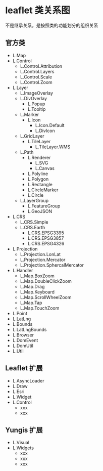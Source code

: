 # leaflet 类关系图

不是继承关系，是按照类的功能划分的组织关系

## 官方类

 - L.Map
 - L.Control
    - L.Control.Attribution
    - L.Control.Layers
    - L.Control.Scale
    - L.Control.Zoom
 - L.Layer
    - L.ImageOverlay
    - L.DivOverlay
        - L.Popup
        - L.Tooltip
    - L.Marker
        - L.Icon
            - L.Icon.Default
            - L.DivIcon
    - L.GridLayer
        - L.TileLayer
            - L.TileLayer.WMS
    - L.Path
        - L.Renderer
            - L.SVG
            - L.Canvas
        - L.Polyline
        - L.Polygon
        - L.Rectangle
        - L.CircleMarker
        - L.Circle
    - L.LayerGroup
        - L.FeatureGroup
        - L.GeoJSON
 - L.CRS
    - L.CRS.Simple
    - L.CRS.Earth
        - L.CRS.EPSG3395
        - L.CRS.EPSG3857
        - L.CRS.EPSG4326
 - L.Projection
    - L.Projection.LonLat
    - L.Projection.Mercator
    - L.Projection.SphercalMercator
 - L.Handler
    - L.Map.BoxZoom
    - L.Map.DoubleClickZoom
    - L.Map.Drag
    - L.Map.Keyboard
    - L.Map.ScrollWheelZoom
    - L.Map.Tap
    - L.Map.TouchZoom
 - L.Point
 - L.LatLng
 - L.Bounds
 - L.LatLngBounds
 - L.Browser
 - L.DomEvent
 - L.DomUtil
 - L.Util

 ## Leaflet 扩展
  - L.AsyncLoader
  - L.Draw
  - L.Esri
  - L.Widget
  - L.Control
    - xxx
    - xxx

## Yungis 扩展
 - L.Visual
 - L.Widgets
    - xxx
    - xxx
    - xxx


